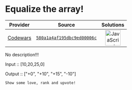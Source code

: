 [_metadata_:generated]: - "true"

# Equalize the array!

<!-- INFO TABLE BEGIN -->

| Provider                                        | Source                                                                               | Solutions                                                                                                                                                    |
| :---------------------------------------------: | :----------------------------------------------------------------------------------: | :----------------------------------------------------------------------------------------------------------------------------------------------------------: |
| [Codewars](../../../docs/providers/Codewars.md) | [`580a1a4af195dbc9ed00006c`](https://www.codewars.com/kata/580a1a4af195dbc9ed00006c) | [<img src="https://res.cloudinary.com/rascaltwo/image/upload/v1631924076/javascript_ehszr7.svg" alt="JavaScript" title="JavaScript" width="50" />](solve.js) |

<!-- INFO TABLE END -->

No description!!!

Input  :: [10,20,25,0]

Output :: ["+0", "+10", "+15", "-10"] 

`Show some love, rank and upvote!`
